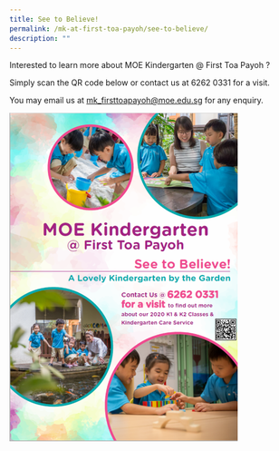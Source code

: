```yaml
---
title: See to Believe!
permalink: /mk-at-first-toa-payoh/see-to-believe/
description: ""
---
```

Interested to learn more about MOE Kindergarten @ First Toa Payoh ?

Simply scan the QR code below or contact us at 6262 0331 for a visit.

You may email us at [mk\_firsttoapayoh@moe.edu.sg](mailto:mk_firsttoapayoh@moe.edu.sg) for any enquiry.

<img src="/images/POSTER1.png" style="width:80%"/>